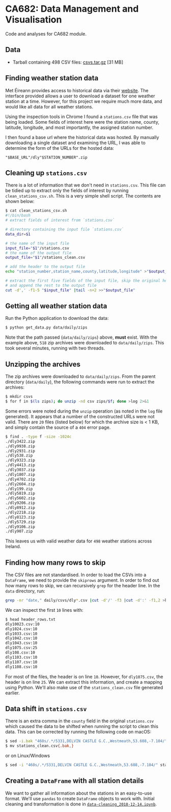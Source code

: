 # CA682: Data Management and Visualisation

Code and analyses for CA682 module.

## Data

* Tarball containing 498 CSV files: [csvs.tar.gz](https://drive.google.com/open?id=18hNkat9vaakwkwfsJoylyVINF45yQr6t) [31 MB]

## Finding weather station data

Met Éireann provides access to historical data via their [website](https://www.met.ie/climate/available-data/historical-data).
The interface provided allows a user to download a dataset for one weather station at a time.
However, for this project we require much more data, and would like all data for all weather stations.

Using the inspection tools in Chrome I found a `stations.csv` file that was being loaded.
Some fields of interest here were the station name, county, latitude, longitude, and most importantly, the assigned station number.

I then found a base url where the historical data was hosted.
By manually downloading a single dataset and examining the URL, I was able to determine the form of the URLs for the hosted data:

`"$BASE_URL"/dly"$STATION_NUMBER".zip`

## Cleaning up `stations.csv`

There is a lot of information that we don't need in `stations.csv`.
This file can be tidied up to extract only the fields of interest by running `clean_stations_csv.sh`.
This is a very simple shell script.
The contents are shown below:

```bash
$ cat clean_stations_csv.sh
#!/bin/bash
# extract fields of interest from `stations.csv`

# directory containing the input file `stations.csv`
data_dir=$1

# the name of the input file
input_file="$1"/stations.csv
# the name of the output file
output_file="$1"/stations_clean.csv

# add the header to the output file
echo "station_number,station_name,county,latitude,longitude" >"$output_file"

# extract the first five fields of the input file, skip the original header
# and append the rest to the output file
cut -d',' -f1-5 "$input_file" |tail -n+2 >>"$output_file"
```

## Getting all weather station data

Run the Python application to download the data:

```bash
$ python get_data.py data/daily/zips
```

Note that the path passed (`data/daily/zips`) above, **must** exist.
With the example above, `518` zip archives were downloaded to `data/daily/zips`.
This took several minutes, running with two threads.

## Unzipping the archives

The zip archives were downloaded to `data/daily/zips`.
From the parent directory (`data/daily`), the following commands were run to extract the archives:

```bash
$ mkdir csvs
$ for f in $(ls zips); do unzip -nd csv zips/$f; done >log 2>&1
```

Some errors were noted during the `unzip` operation (as noted in the `log` file generated).
It appears that a number of the constructed URLs were not valid.
There are `20` files (listed below) for which the archive size is < 1 KB, and simply contain the source of a `404` error page.

```bash
$ find . -type f -size -1024c
./dly3422.zip
./dly9938.zip
./dly2931.zip
./dly538.zip
./dly9323.zip
./dly4413.zip
./dly3037.zip
./dly1807.zip
./dly4702.zip
./dly2604.zip
./dly199.zip
./dly5819.zip
./dly5602.zip
./dly9206.zip
./dly8912.zip
./dly2218.zip
./dly8123.zip
./dly5729.zip
./dly9106.zip
./dly907.zip
```

This leaves us with valid weather data for `498` weather stations across Ireland.


## Finding how many rows to skip

The CSV files are not standardised.
In order to load the CSVs into a `DataFrame`, we need to provide the `skiprows` argument.
In order to find out how many rows to skip, we can recursively `grep` for the header line.
In the `data` directory, run:

```bash
grep -nr "date," daily/csvs/dly*.csv |cut -d'/' -f3 |cut -d':' -f1,2 >header_rows.txt
```

We can inspect the first `10` lines with:

```bash
$ head header_rows.txt
dly10023.csv:10
dly1024.csv:10
dly1033.csv:10
dly1042.csv:10
dly1043.csv:10
dly1075.csv:25
dly108.csv:10
dly1103.csv:10
dly1107.csv:10
dly1108.csv:10
```

For most of the files, the header is on line `10`.
However, for `dly1075.csv`, the header is on line `25`.
We can extract this information, and create a mapping using Python.
We'll also make use of the `stations_clean.csv` file generated earlier.

## Data shift in `stations.csv`

There is an extra comma in the `county` field in the original `stations.csv` which caused the data to be shifted when running the script to clean this data.
This can be corrected by running the following code on macOS:

```bash
$ sed -i.bak "460s/.*/5331,DELVIN CASTLE G.C.,Westmeath,53.608,-7.104/" stations_clean.csv
$ mv stations_clean.csv{.bak,}
```

or on Linux/Windows

```bash
$ sed -i "460s/.*/5331,DELVIN CASTLE G.C.,Westmeath,53.608,-7.104/" stations_clean.csv
```


## Creating a `DataFrame` with all station details

We want to gather all information about the stations in an easy-to-use format.
We'll use `pandas` to create `DataFrame` objects to work with.
Initial cleaning and transformation is done in [`data-cleaning_2018-12-14.ipynb`](data-cleaning_2018-12-14.ipynb).
